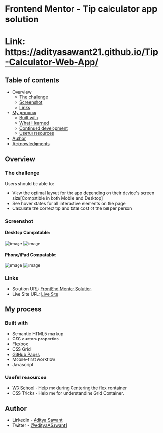 # Frontend Mentor - Tip calculator app solution


# Link: https://adityasawant21.github.io/Tip-Calculator-Web-App/

## Table of contents

- [Overview](#overview)
  - [The challenge](#the-challenge)
  - [Screenshot](#screenshot)
  - [Links](#links)
- [My process](#my-process)
  - [Built with](#built-with)
  - [What I learned](#what-i-learned)
  - [Continued development](#continued-development)
  - [Useful resources](#useful-resources)
- [Author](#author)
- [Acknowledgments](#acknowledgments)


## Overview

### The challenge

Users should be able to:

- View the optimal layout for the app depending on their device's screen size[Compatible in both Mobile and Desktop]
- See hover states for all interactive elements on the page
- Calculate the correct tip and total cost of the bill per person

### Screenshot
#### Desktop Compatable:
![image](https://user-images.githubusercontent.com/60505090/126587630-e5a35e6e-2ec2-4a3b-a10d-9475f2ea89c8.png)
![image](https://user-images.githubusercontent.com/60505090/126587669-f84f454e-5eaf-4229-913c-84fb1033ab71.png)
#### Phone/iPad Compatable:
![image](https://user-images.githubusercontent.com/60505090/126587704-4d697bbe-601b-4d87-ab3c-40e09d24f94c.png)
![image](https://user-images.githubusercontent.com/60505090/126587950-d77dc185-3462-44c1-a5ab-8e9bb43203df.png)



### Links

- Solution URL: [FrontEnd Mentor Solution](https://www.frontendmentor.io/solutions/tip-calculator-web-app-using-html-css-and-javascript-PQ9IR6F2l)
- Live Site URL: [Live Site](https://adityasawant21.github.io/Tip-Calculator-Web-App/)

## My process

### Built with

- Semantic HTML5 markup
- CSS custom properties
- Flexbox
- CSS Grid
- [GitHub Pages](https://pages.github.com/)
- Mobile-first workflow
- Javascript

### Useful resources

- [W3 School](https://www.w3schools.com/css/css3_flexbox_container.asp) - Help me during Centering the flex container.
- [CSS Tricks](https://css-tricks.com/snippets/css/complete-guide-grid/) - Help me for understanding Grid Container.


## Author

- LinkedIn - [Aditya Sawant](https://www.linkedin.com/in/aditya-a-sawant/)
- Twitter - [@AdityaASawant1](https://www.twitter.com/AdityaASawant1)

